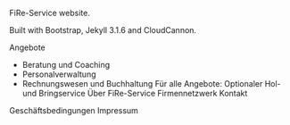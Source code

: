 FiRe-Service website.

Built with Bootstrap, Jekyll 3.1.6 and CloudCannon.


Angebote
  - Beratung und Coaching
  - Personalverwaltung
  - Rechnungswesen und Buchhaltung
  Für alle Angebote: Optionaler Hol- und Bringservice
Über FiRe-Service
Firmennetzwerk
Kontakt

Geschäftsbedingungen
Impressum
